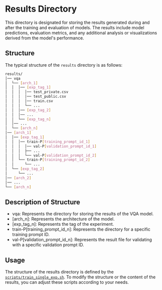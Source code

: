 # Results Directory

This directory is designated for storing the results generated during and after the training and evaluation of models. The results include model predictions, evaluation metrics, and any additional analysis or visualizations derived from the model's performance.

## Structure

The typical structure of the `results` directory is as follows:

```bash
results/
│── vqa
│  └── [arch_1]
│  │  │── [exp_tag_1]
│  │  │  │── test_private.csv
│  │  │  │── test_public.csv
│  │  │  │── train.csv
│  │  │  └── ...
│  │  │── [exp_tag_2]
│  │  │── ...
│  │  └── [exp_tag_n]
│  │── ...
│  └── [arch_n]
│── [arch_1]
│  │── [exp_tag_1]
│  │  │── train-P[training_prompt_id_1]
│  │  │  │── val-P[validation_prompt_id_1]
│  │  │  ├── ...
│  │  │  └── val-P[validation_prompt_id_2]
│  │  └── train-P[training_prompt_id_2]
│  │     └── ...
│  └── [exp_tag_2]
│     └── ...
│── [arch_2]
│── ...
└── [arch_n]
```

## Description of Structure
- vqa: Represents the directory for storing the results of the VQA model.
- [arch_n]: Represents the architecture of the model.
- [exp_tag_n]: Represents the tag of the experiment.
- train-P[training_prompt_id_n]: Represents the directory for a specific training prompt ID.
- val-P[validation_prompt_id_n]: Represents the result file for validating with a specific validation prompt ID.

## Usage

The structure of the results directory is defined by the [`scripts/train_single_exp.sh`](../scripts/train_single_vg_exp.sh). To modify the structure or the content of the results, you can adjust these scripts according to your needs.
